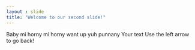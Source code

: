 ```yaml
---
layout : slide
title: "Welcome to our second slide!"
---
```


Baby mi horny mi horny want up yuh punnany
Your text
Use the left arrow to go back!
